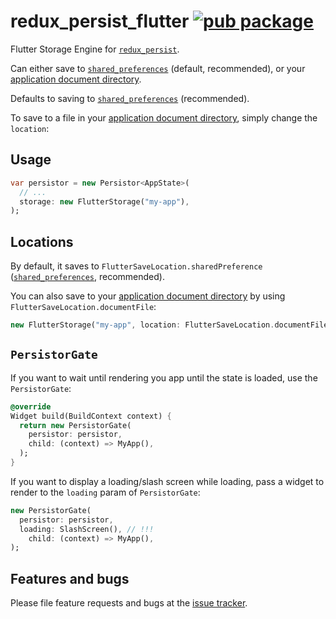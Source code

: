 # redux_persist_flutter [![pub package](https://img.shields.io/pub/v/redux_persist_flutter.svg)](https://pub.dartlang.org/packages/redux_persist_flutter)

Flutter Storage Engine for [`redux_persist`](https://pub.dartlang.org/packages/redux_persist).

Can either save to [`shared_preferences`](https://pub.dartlang.org/packages/shared_preferences)
(default, recommended), or your
[application document directory](https://pub.dartlang.org/packages/path_provider).

Defaults to saving to
[`shared_preferences`](https://pub.dartlang.org/packages/shared_preferences)
(recommended).

To save to a file in your
[application document directory](https://pub.dartlang.org/packages/path_provider),
simply change the `location`:

## Usage

```dart
var persistor = new Persistor<AppState>(
  // ...
  storage: new FlutterStorage("my-app"),
);
```

## Locations

By default, it saves to `FlutterSaveLocation.sharedPreference`
([`shared_preferences`](https://pub.dartlang.org/packages/shared_preferences), recommended).

You can also save to your [application document directory](https://pub.dartlang.org/packages/path_provider)
by using `FlutterSaveLocation.documentFile`:

```dart
new FlutterStorage("my-app", location: FlutterSaveLocation.documentFile)
```

## `PersistorGate`

If you want to wait until rendering you app until the state is loaded,
use the `PersistorGate`:

```dart
@override
Widget build(BuildContext context) {
  return new PersistorGate(
    persistor: persistor,
    child: (context) => MyApp(),
  );
}
```

If you want to display a loading/slash screen while loading,
pass a widget to render to the `loading` param of `PersistorGate`:

```dart
new PersistorGate(
  persistor: persistor,
  loading: SlashScreen(), // !!!
    child: (context) => MyApp(),
);
```

## Features and bugs

Please file feature requests and bugs at the
[issue tracker](https://github.com/Cretezy/redux_persist/issues).
